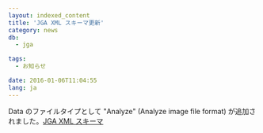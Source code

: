 ```yaml
---
layout: indexed_content
title: 'JGA XML スキーマ更新'
category: news
db:
  - jga

tags:
  - お知らせ

date: 2016-01-06T11:04:55
lang: ja
---
```


Data のファイルタイプとして "Analyze" (Analyze image file format) が追加されました。<a href="/files/schema/jga/JGA.xsd.zip">JGA XML スキーマ</a>

